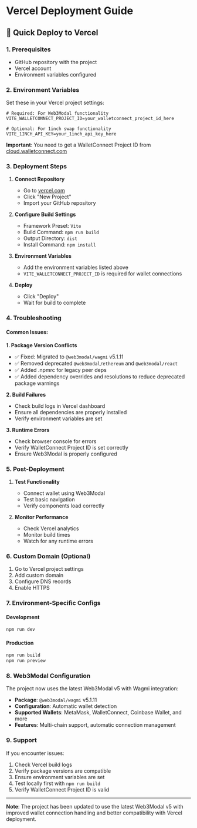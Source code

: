 # Vercel Deployment Guide

## 🚀 Quick Deploy to Vercel

### 1. Prerequisites

- GitHub repository with the project
- Vercel account
- Environment variables configured

### 2. Environment Variables

Set these in your Vercel project settings:

```env
# Required: For Web3Modal functionality
VITE_WALLETCONNECT_PROJECT_ID=your_walletconnect_project_id_here

# Optional: For 1inch swap functionality
VITE_1INCH_API_KEY=your_1inch_api_key_here
```

**Important**: You need to get a WalletConnect Project ID from [cloud.walletconnect.com](https://cloud.walletconnect.com/)

### 3. Deployment Steps

1. **Connect Repository**

   - Go to [vercel.com](https://vercel.com)
   - Click "New Project"
   - Import your GitHub repository

2. **Configure Build Settings**

   - Framework Preset: `Vite`
   - Build Command: `npm run build`
   - Output Directory: `dist`
   - Install Command: `npm install`

3. **Environment Variables**

   - Add the environment variables listed above
   - `VITE_WALLETCONNECT_PROJECT_ID` is required for wallet connections

4. **Deploy**
   - Click "Deploy"
   - Wait for build to complete

### 4. Troubleshooting

#### Common Issues:

**1. Package Version Conflicts**

- ✅ Fixed: Migrated to `@web3modal/wagmi` v5.1.11
- ✅ Removed deprecated `@web3modal/ethereum` and `@web3modal/react`
- ✅ Added .npmrc for legacy peer deps
- ✅ Added dependency overrides and resolutions to reduce deprecated package warnings

**2. Build Failures**

- Check build logs in Vercel dashboard
- Ensure all dependencies are properly installed
- Verify environment variables are set

**3. Runtime Errors**

- Check browser console for errors
- Verify WalletConnect Project ID is set correctly
- Ensure Web3Modal is properly configured

### 5. Post-Deployment

1. **Test Functionality**

   - Connect wallet using Web3Modal
   - Test basic navigation
   - Verify components load correctly

2. **Monitor Performance**
   - Check Vercel analytics
   - Monitor build times
   - Watch for any runtime errors

### 6. Custom Domain (Optional)

1. Go to Vercel project settings
2. Add custom domain
3. Configure DNS records
4. Enable HTTPS

### 7. Environment-Specific Configs

#### Development

```bash
npm run dev
```

#### Production

```bash
npm run build
npm run preview
```

### 8. Web3Modal Configuration

The project now uses the latest Web3Modal v5 with Wagmi integration:

- **Package**: `@web3modal/wagmi` v5.1.11
- **Configuration**: Automatic wallet detection
- **Supported Wallets**: MetaMask, WalletConnect, Coinbase Wallet, and more
- **Features**: Multi-chain support, automatic connection management

### 9. Support

If you encounter issues:

1. Check Vercel build logs
2. Verify package versions are compatible
3. Ensure environment variables are set
4. Test locally first with `npm run build`
5. Verify WalletConnect Project ID is valid

---

**Note**: The project has been updated to use the latest Web3Modal v5 with improved wallet connection handling and better compatibility with Vercel deployment.
